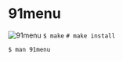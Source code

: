 # 91menu
![91menu](https://user-images.githubusercontent.com/48242788/117937705-953e5d00-b306-11eb-916f-af1b60664689.png)
`$ make`
`# make install`

`$ man 91menu`
